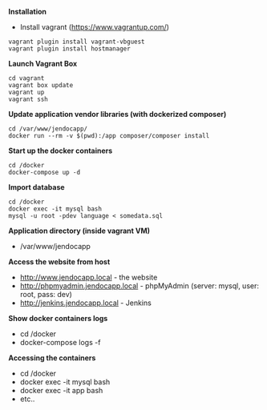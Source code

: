 **Installation**
* Install vagrant (https://www.vagrantup.com/)
`````
vagrant plugin install vagrant-vbguest
vagrant plugin install hostmanager
`````
 
**Launch Vagrant Box**
`````
cd vagrant
vagrant box update
vagrant up 
vagrant ssh
`````

**Update application vendor libraries (with dockerized composer)**


`````
cd /var/www/jendocapp/
docker run --rm -v $(pwd):/app composer/composer install
`````

**Start up the docker containers**
`````
cd /docker
docker-compose up -d
`````

**Import database**
`````
cd /docker
docker exec -it mysql bash
mysql -u root -pdev language < somedata.sql
`````

**Application directory (inside vagrant VM)**

* /var/www/jendocapp

**Access the website from host**

* http://www.jendocapp.local - the website
* http://phpmyadmin.jendocapp.local - phpMyAdmin (server: mysql, user: root, pass: dev)
* http://jenkins.jendocapp.local - Jenkins

**Show docker containers logs**

* cd /docker
* docker-compose logs -f

**Accessing the containers**

* cd /docker 
* docker exec -it mysql bash
* docker exec -it app bash
* etc.. 

